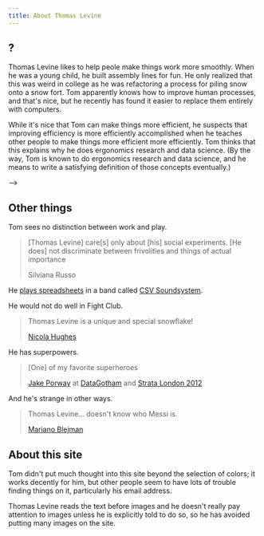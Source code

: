 ```yaml
---
title: About Thomas Levine
---
```


## ?

Thomas Levine likes to help peole make things work more smoothly. When he was a
young child, he built assembly lines for fun. He only realized that this was
weird in college as he was refactoring a process for piling snow onto a snow
fort. Tom apparently knows how to improve human processes, and that's nice, but
he recently has found it easier to replace them entirely with computers.

While it's nice that Tom can make things more efficient, he suspects that
improving efficiency is more efficiently accomplished when he teaches other
people to make things more efficient more efficiently. Tom thinks that this
explains why he does ergonomics research and data science. (By the way, Tom
is known to do ergonomics research and data science, and he means to write
a satisfying definition of those concepts eventually.)

<!--
Consideration of the efficiency of a process involves consideration of some
costs and goals. People often select stupid costs and goals when supposedly
considering efficiency. As such, the word "efficiency" isn't particularly
helpful for describing what Tom likes; it's just the best word that he could
come up with. Someone said something that may appear to contradict Tom's
supposed preference for efficiency.

> Tom is concerned, not with the matter at hand, but with his social
> experiments, and is trying to manipulate the rest of us into diverting our
> efforts from things that are actually useful, to things that are only useful
> to his own pursuit of knowledge
>
> Silviana Russo <!-- notmuch show thread:0000000000000290 -->
-->

## Other things

Tom sees no distinction between work and play.

> [Thomas Levine] care[s] only about [his] social experiments. [He does]
> not discriminate between frivolities and things of actual importance
>
> Silviana Russo <!-- notmuch show thread:00000000000053af -->

He [plays spreadsheets](http://www.dnainfo.com/new-york/20130429/greenpoint/data-driven-band-csv-soundsystem-makes-music-from-spreadsheets)
in a band called [CSV Soundsystem](http://csvsoundsystem.com).

He would not do well in Fight Club.

> Thomas Levine is a unique and special snowflake!
>
> [Nicola Hughes](http://www.guardian.co.uk/profile/nicola-hughes) <!-- notmuch show thread:00000000000215a7 -->

He has superpowers.

> [One] of my favorite superheroes
>
> [Jake Porway](http://jakeporway.com/)
> at [DataGotham](http://www.youtube.com/watch?v=rluDDbzX5S4) and
> [Strata London 2012](http://www.youtube.com/watch?v=5dnSamOwpmI)

And he's strange in other ways.

> Thomas Levine... doesn't know who Messi is.
>
> [Mariano Blejman](http://www.pagina12.com.ar/diario/cdigital/31-202522-2012-09-04.html)

## About this site

Tom didn't put much thought into this site beyond the selection of colors;
it works decently for him, but other people seem to have lots of trouble
finding things on it, particularly his email address.

Thomas Levine reads the text before images and he doesn't really pay attention
to images unless he is explicitly told to do so, so he has avoided putting many
images on the site.
